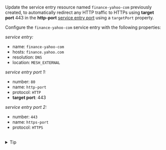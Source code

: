 Update the service entry resource named `finance-yahoo-com` previously created,
to automatically redirect any HTTP traffic to HTTPs using **target port** 443
in the **http-port** [service entry port](https://istio.io/latest/docs/reference/config/networking/service-entry/#ServicePort) using a `targetPort` property.


Configure the `finance-yahoo-com` service entry with the following properties:


*service entry:*
* name: `finance-yahoo-com`
* hosts: `finance.yahoo.com`
* resolution: `DNS`
* location: `MESH_EXTERNAL`

*service entry port 1:*
* number: `80`
* name: `http-port`
* protocol: `HTTP`
* **target port**: 443

*service entry port 2:*
* number: `443`
* name: `https-port`
* protocol: `HTTPS`


<br>
<details><summary>Tip</summary>

```plain
apiVersion: networking.istio.io/v1alpha3
kind: ServiceEntry
metadata:
  name: finance-yahoo-com
spec:
  hosts:
    - finance.yahoo.com
  ports:
    - number: 80
      name: http-port
      protocol: HTTP
      targetPort: // TODO
    - number: 443
      name: https-port
      protocol: HTTPS
  resolution: DNS
  location: MESH_EXTERNAL
```{{copy}}
</details>

<br>
<details><summary>Solution</summary>

```plain
apiVersion: networking.istio.io/v1alpha3
kind: ServiceEntry
metadata:
  name: finance-yahoo-com
spec:
  hosts:
    - finance.yahoo.com
  ports:
    - number: 80
      name: http-port
      protocol: HTTP
      targetPort: 443
    - number: 443
      name: https-port
      protocol: HTTPS
  resolution: DNS
  location: MESH_EXTERNAL
```{{copy}}
</details>

